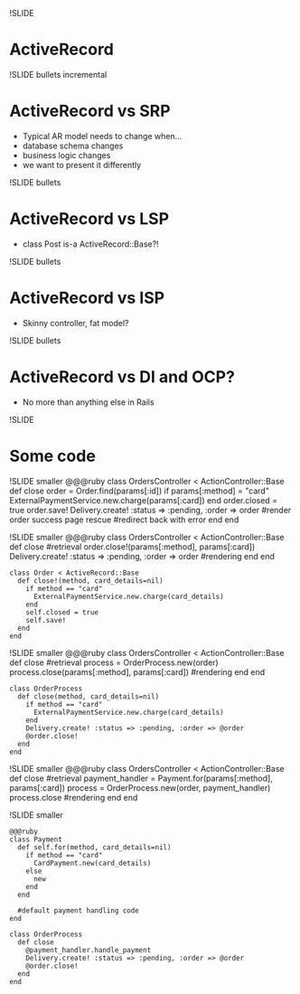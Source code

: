 !SLIDE 
# **ActiveRecord** #

!SLIDE bullets incremental
# ActiveRecord vs SRP #
* Typical AR model needs to change when...
* database schema changes
* business logic changes
* we want to present it differently

!SLIDE bullets
# ActiveRecord vs LSP #
* class Post is-a ActiveRecord::Base?!

!SLIDE bullets
# ActiveRecord vs ISP #
* Skinny controller, fat model?

!SLIDE bullets
# ActiveRecord vs DI and OCP? #
* No more than anything else in Rails

!SLIDE
# Some code #

!SLIDE smaller
    @@@ruby
    class OrdersController < ActionController::Base
      def close
        order = Order.find(params[:id])
        if params[:method] = "card"
          ExternalPaymentService.new.charge(params[:card])
        end
        order.closed = true
        order.save!
        Delivery.create! :status => :pending,
                         :order => order
        #render order success page
      rescue
        #redirect back with error
      end
    end

!SLIDE smaller
    @@@ruby
    class OrdersController < ActionController::Base
      def close
        #retrieval
        order.close!(params[:method], params[:card])
        Delivery.create! :status => :pending,
                         :order => order
        #rendering
      end
    end

    class Order < ActiveRecord::Base
      def close!(method, card_details=nil)
        if method == "card"
          ExternalPaymentService.new.charge(card_details)
        end
        self.closed = true
        self.save!
      end
    end

!SLIDE smaller
    @@@ruby
    class OrdersController < ActionController::Base
      def close
        #retrieval
        process = OrderProcess.new(order)
        process.close(params[:method], params[:card])
        #rendering 
      end
    end

    class OrderProcess
      def close(method, card_details=nil)
        if method == "card"
          ExternalPaymentService.new.charge(card_details)
        end
        Delivery.create! :status => :pending, :order => @order
        @order.close!
      end
    end

!SLIDE smaller
    @@@ruby
    class OrdersController < ActionController::Base
      def close
        #retrieval
        payment_handler = Payment.for(params[:method], 
                                              params[:card])
        process = OrderProcess.new(order, payment_handler)
        process.close
        #rendering
      end
    end

!SLIDE smaller

    @@@ruby
    class Payment
      def self.for(method, card_details=nil)
        if method == "card"
          CardPayment.new(card_details)
        else
          new
        end
      end

      #default payment handling code
    end

    class OrderProcess
      def close
        @payment_handler.handle_payment
        Delivery.create! :status => :pending, :order => @order
        @order.close!
      end
    end
